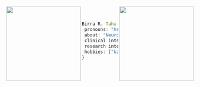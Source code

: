 <h1> <br> </h1>
<img align="left" src="https://pics.craiyon.com/2023-07-08/4c10eac89bc743cc9073b9355d18583d.webp" width="200">
<img align='right' src="https://media.giphy.com/media/ao9DUiTKH60XS/giphy.gif" width="200">
<h3 alight = "center"> <br> </h3>
 


 ```javascript
 Birra R. Taha
  pronouns: "he" | "him"
  about: "Neurosurgery resident (PGY-4), University of Minnesota"
  clinical interests: ["pediatric neurosurgery", "functional"]
  research interests: ["computer vision/ML", "neuroimaging"]
  hobbies: ["basketball", "computers", "politics"]
}

 ```



<!--
**birra-taha/birra-taha** is a ✨ _special_ ✨ repository because its `README.md` (this file) appears on your GitHub profile.

Here are some ideas to get you started:

- 🔭 I’m currently working on ...
- 🌱 I’m currently learning ...
- 👯 I’m looking to collaborate on ...
- 🤔 I’m looking for help with ...
- 💬 Ask me about ...
- 📫 How to reach me: ...
- 😄 Pronouns: ...
- ⚡ Fun fact: ...
-->
